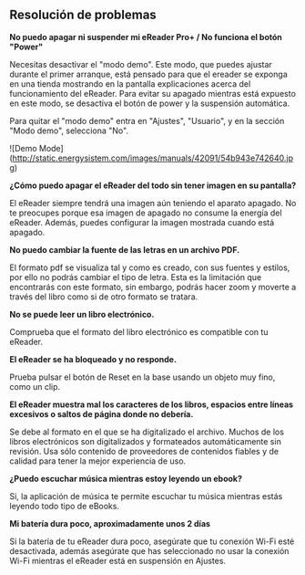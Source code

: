 ## Resolución de problemas

**No puedo apagar ni suspender mi eReader Pro+ / No funciona el botón "Power"**

Necesitas desactivar el "modo demo". Este modo, que puedes ajustar durante el primer arranque, está pensado para que el ereader se exponga en una tienda mostrando en la pantalla explicaciones acerca del funcionamiento del eReader. Para evitar su apagado mientras está expuesto en este modo, se desactiva el botón de power y la suspensión automática.

Para quitar el "modo demo" entra en "Ajustes", "Usuario", y en la sección "Modo demo", selecciona "No".

![Demo Mode] (http://static.energysistem.com/images/manuals/42091/54b943e742640.jpg)

**¿Cómo puedo apagar el eReader del todo sin tener imagen en su pantalla?**

El eReader siempre tendrá una imagen aún teniendo el aparato apagado. No te preocupes porque esa imagen de apagado no consume la energía del eReader. Además, puedes configurar la imagen mostrada cuando está apagado.

**No puedo cambiar la fuente de las letras en un archivo PDF.**

El formato pdf se visualiza tal y como es creado, con sus fuentes y estilos, por ello no podrás cambiar el tipo de letra. Esta es la limitación que encontrarás con este formato, sin embargo, podrás hacer zoom y moverte a través del libro como si de otro formato se tratara.

**No se puede leer un libro electrónico.**

Comprueba que el formato del libro electrónico es compatible con tu eReader.

**El eReader se ha bloqueado y no responde.**

Prueba pulsar el botón de Reset en la base usando un objeto muy fino, como un clip.

**El eReader muestra mal los caracteres de los libros, espacios entre líneas excesivos o saltos de página donde no debería.**

Se debe al formato en el que se ha digitalizado el archivo. Muchos de los libros electrónicos son digitalizados y formateados automáticamente sin revisión. Usa sólo contenido de proveedores de contenidos fiables y de calidad para tener la mejor experiencia de uso.

**¿Puedo escuchar música mientras estoy leyendo un ebook?**

 Si, la aplicación de música te permite escuchar tu música mientras estás leyendo todo tipo de eBooks. 

**Mi batería dura poco, aproximadamente unos 2 días**

Si la batería de tu eReader dura poco, asegúrate que tu conexión Wi-Fi esté desactivada, además asegúrate que has seleccionado no usar la conexión Wi-Fi mientras el eReader está en suspensión en Ajustes.
